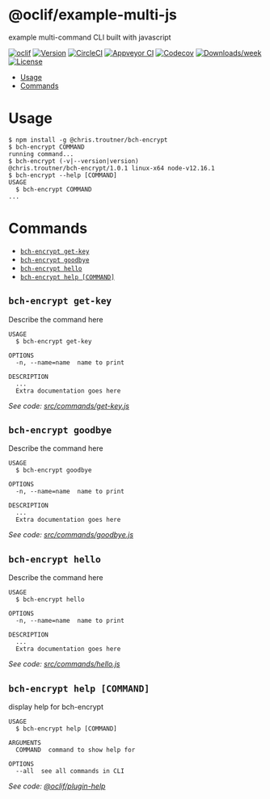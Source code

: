 @oclif/example-multi-js
=======================

example multi-command CLI built with javascript

[![oclif](https://img.shields.io/badge/cli-oclif-brightgreen.svg)](https://oclif.io)
[![Version](https://img.shields.io/npm/v/@oclif/example-multi-js.svg)](https://npmjs.org/package/@oclif/example-multi-js)
[![CircleCI](https://circleci.com/gh/oclif/example-multi-js/tree/master.svg?style=shield)](https://circleci.com/gh/oclif/example-multi-js/tree/master)
[![Appveyor CI](https://ci.appveyor.com/api/projects/status/github/oclif/example-multi-js?branch=master&svg=true)](https://ci.appveyor.com/project/oclif/example-multi-js/branch/master)
[![Codecov](https://codecov.io/gh/oclif/example-multi-js/branch/master/graph/badge.svg)](https://codecov.io/gh/oclif/example-multi-js)
[![Downloads/week](https://img.shields.io/npm/dw/@oclif/example-multi-js.svg)](https://npmjs.org/package/@oclif/example-multi-js)
[![License](https://img.shields.io/npm/l/@oclif/example-multi-js.svg)](https://github.com/oclif/example-multi-js/blob/master/package.json)

<!-- toc -->
* [Usage](#usage)
* [Commands](#commands)
<!-- tocstop -->
# Usage
<!-- usage -->
```sh-session
$ npm install -g @chris.troutner/bch-encrypt
$ bch-encrypt COMMAND
running command...
$ bch-encrypt (-v|--version|version)
@chris.troutner/bch-encrypt/1.0.1 linux-x64 node-v12.16.1
$ bch-encrypt --help [COMMAND]
USAGE
  $ bch-encrypt COMMAND
...
```
<!-- usagestop -->
# Commands
<!-- commands -->
* [`bch-encrypt get-key`](#bch-encrypt-get-key)
* [`bch-encrypt goodbye`](#bch-encrypt-goodbye)
* [`bch-encrypt hello`](#bch-encrypt-hello)
* [`bch-encrypt help [COMMAND]`](#bch-encrypt-help-command)

## `bch-encrypt get-key`

Describe the command here

```
USAGE
  $ bch-encrypt get-key

OPTIONS
  -n, --name=name  name to print

DESCRIPTION
  ...
  Extra documentation goes here
```

_See code: [src/commands/get-key.js](https://github.com/christroutner/bch-encrypt/blob/v1.0.1/src/commands/get-key.js)_

## `bch-encrypt goodbye`

Describe the command here

```
USAGE
  $ bch-encrypt goodbye

OPTIONS
  -n, --name=name  name to print

DESCRIPTION
  ...
  Extra documentation goes here
```

_See code: [src/commands/goodbye.js](https://github.com/christroutner/bch-encrypt/blob/v1.0.1/src/commands/goodbye.js)_

## `bch-encrypt hello`

Describe the command here

```
USAGE
  $ bch-encrypt hello

OPTIONS
  -n, --name=name  name to print

DESCRIPTION
  ...
  Extra documentation goes here
```

_See code: [src/commands/hello.js](https://github.com/christroutner/bch-encrypt/blob/v1.0.1/src/commands/hello.js)_

## `bch-encrypt help [COMMAND]`

display help for bch-encrypt

```
USAGE
  $ bch-encrypt help [COMMAND]

ARGUMENTS
  COMMAND  command to show help for

OPTIONS
  --all  see all commands in CLI
```

_See code: [@oclif/plugin-help](https://github.com/oclif/plugin-help/blob/v2.2.3/src/commands/help.ts)_
<!-- commandsstop -->
